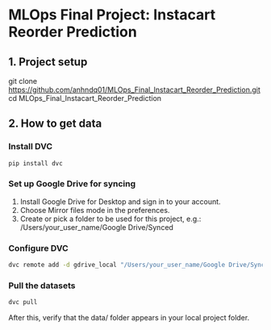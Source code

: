 # MLOps Final Project: Instacart Reorder Prediction

## 1. Project setup

git clone https://github.com/anhndq01/MLOps_Final_Instacart_Reorder_Prediction.git
cd MLOps_Final_Instacart_Reorder_Prediction

## 2. How to get data

### Install DVC
``` bash
pip install dvc
```

### Set up Google Drive for syncing

1. Install Google Drive for Desktop and sign in to your account.
2. Choose Mirror files mode in the preferences.
3. Create or pick a folder to be used for this project, e.g.:
   /Users/your_user_name/Google Drive/Synced

### Configure DVC
``` bash
dvc remote add -d gdrive_local "/Users/your_user_name/Google Drive/Synced" --local
```

### Pull the datasets
``` bash
dvc pull
```

After this, verify that the data/ folder appears in your local project folder.

